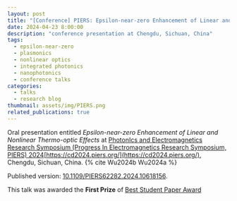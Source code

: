 ```yaml
---
layout: post
title: "[Conference] PIERS: Epsilon-near-zero Enhancement of Linear and Nonlinear Thermo-optic Effects"
date: 2024-04-23 8:00:00
description: "conference presentation at Chengdu, Sichuan, China"
tags: 
  - epsilon-near-zero
  - plasmonics
  - nonlinear optics
  - integrated photonics
  - nanophotonics
  - conference talks
categories: 
  - talks
  - research blog
thumbnail: assets/img/PIERS.png
related_publications: true
---
```


Oral presentation entitled *Epsilon-near-zero Enhancement of Linear and Nonlinear Thermo-optic Effects* at [PhotonIcs and Electromagnetics Research Symposium (Progress In Electromagnetics Research Symposium, PIERS) 2024](https://opg.optica.org/conference.cfm?meetingid=124&yr=2022)[https://cd2024.piers.org/](https://cd2024.piers.org/), Chengdu, Sichuan, China. {% cite Wu2024b Wu2024a %}

Published version: [10.1109/PIERS62282.2024.10618156](https://doi.org/10.1109/PIERS62282.2024.10618156). 

This talk was awarded the **First Prize** of [Best Student Paper Award](https://piers.org/awards/best-studend-paper.html)
